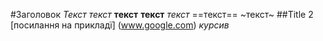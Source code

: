 #Заголовок
*Текст* _текст_
__текст__
**текст**
*текст*
==текст== ~текст~ 
##Title 2
 [посилання на прикладї] (www.google.com)
_курсив_ 
